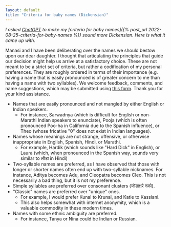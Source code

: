 ```yaml
---
layout: default
title: "Criteria for baby names (Dickensian)"
---
```


*I asked [ChatGPT](https://chat.openai.com/chat) to make my [criteria for baby names]({% post_url 2022-08-25-criteria-for-baby-names %}) sound more Dickensian. Here is what it came up with.*

Manasi and I have been deliberating over the names we should bestow upon our dear daughter. I thought that articulating the principles that guide our decision might help us arrive at a satisfactory choice. These are not meant to be a strict set of criteria, but rather a codification of my personal preferences. They are roughly ordered in terms of their importance (e.g. having a name that is easily pronounced is of greater concern to me than having a name with two syllables). We welcome feedback, comments, and name suggestions, which may be submitted using [this form](https://forms.gle/YT59sDZF2tQ4aDXg8). Thank you for your kind assistance.

- Names that are easily pronounced and not mangled by either English or Indian speakers.
  - For instance, Sarwadnya (which is difficult for English or non-Marathi Indian speakers to enunciate),
Pooja (which is often pronounced Poo-ha in California due to the Spanish influence), or Theo (whose fricative "θ" does not exist in Indian languages).
- Names whose meanings are not strange, offensive, or otherwise inappropriate in English, Spanish, Hindi, or Marathi.
  - For example, Hardik (which sounds like "Hard Dick" in English), or Laura (which, when pronounced in the Spanish way, sounds very similar to लौडा in Hindi)
- Two-syllable names are preferred, as I have observed that those with longer or shorter names often end up with two-syllable nicknames. For instance, Aditya becomes Adu, and Cleopatra becomes Cleo. This is not necessarily a bad thing, but it is not my preference.
- Simple syllables are preferred over consonant clusters (जोडाक्षरे नको).
- "Classic" names are preferred over "unique" ones.
  - For example, I would prefer Kunal to Krunal, and Katie to Kassiani.
  - This also helps somewhat with internet anonymity, which is a valuable commodity in these modern times.
- Names with some ethnic ambiguity are preferred.
  - For instance, Tanya or Nina could be Indian or Russian.
